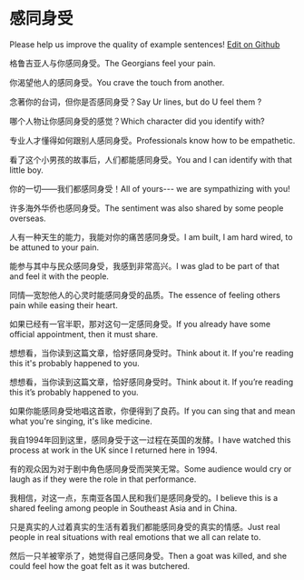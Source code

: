 # 感同身受

Please help us improve the quality of example sentences! [Edit on Github](https://github.com/jiyushe/jiyu-example-sentence-source/blob/main/chinese/gantongshenshou.md)

<p><span class="chinese">格鲁吉亚人与你感同身受。</span><span class="english">The Georgians feel your pain.</span></p>

<p><span class="chinese">你渴望他人的感同身受。</span><span class="english">You crave the touch from another.</span></p>

<p><span class="chinese">念著你的台词，但你是否感同身受？</span><span class="english">Say Ur lines, but do U feel them ?</span></p>

<p><span class="chinese">哪个人物让你感同身受的感觉？</span><span class="english">Which character did you identify with?</span></p>

<p><span class="chinese">专业人才懂得如何跟别人感同身受。</span><span class="english">Professionals know how to be empathetic.</span></p>

<p><span class="chinese">看了这个小男孩的故事后，人们都能感同身受。</span><span class="english">You and I can identify with that little boy.</span></p>

<p><span class="chinese">你的一切——我们都感同身受！</span><span class="english">All of yours--- we are sympathizing with you!</span></p>

<p><span class="chinese">许多海外华侨也感同身受。</span><span class="english">The sentiment was also shared by some people overseas.</span></p>

<p><span class="chinese">人有一种天生的能力，我能对你的痛苦感同身受。</span><span class="english">I am built, I am hard wired, to be attuned to your pain.</span></p>

<p><span class="chinese">能参与其中与民众感同身受，我感到非常高兴。</span><span class="english">I was glad to be part of that and feel it with the people.</span></p>

<p><span class="chinese">同情—宽恕他人的心灵时能感同身受的品质。</span><span class="english">The essence of feeling others pain while easing their heart.</span></p>

<p><span class="chinese">如果已经有一官半职，那对这句一定感同身受。</span><span class="english">If you already have some official appointment, then it must share.</span></p>

<p><span class="chinese">想想看，当你读到这篇文章，恰好感同身受时。</span><span class="english">Think about it. If you're reading this it's probably happened to you.</span></p>

<p><span class="chinese">想想看，当你读到这篇文章，恰好感同身受时。</span><span class="english">Think about it. If you’re reading this it’s probably happened to you.</span></p>

<p><span class="chinese">如果你能感同身受地唱这首歌，你便得到了良药。</span><span class="english">If you can sing that and mean what you're singing, it's like medicine.</span></p>

<p><span class="chinese">我自1994年回到这里，感同身受于这一过程在英国的发酵。</span><span class="english">I have watched this process at work in the UK since I returned here in 1994.</span></p>

<p><span class="chinese">有的观众因为对于剧中角色感同身受而哭笑无常。</span><span class="english">Some audience would cry or laugh as if they were the role in that performance.</span></p>

<p><span class="chinese">我相信，对这一点，东南亚各国人民和我们是感同身受的。</span><span class="english">I believe this is a shared feeling among people in Southeast Asia and in China.</span></p>

<p><span class="chinese">只是真实的人过着真实的生活有着我们都能感同身受的真实的情感。</span><span class="english">Just real people in real situations with real emotions that we all can relate to.</span></p>

<p><span class="chinese">然后一只羊被宰杀了，她觉得自己感同身受。</span><span class="english">Then a goat was killed, and she could feel how the goat felt as it was butchered.</span></p>

